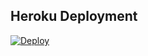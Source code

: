 ## Heroku Deployment
[![Deploy](https://www.herokucdn.com/deploy/button.svg)](https://heroku.com/deploy?template=https://github.com/esrefdi/veciss)
